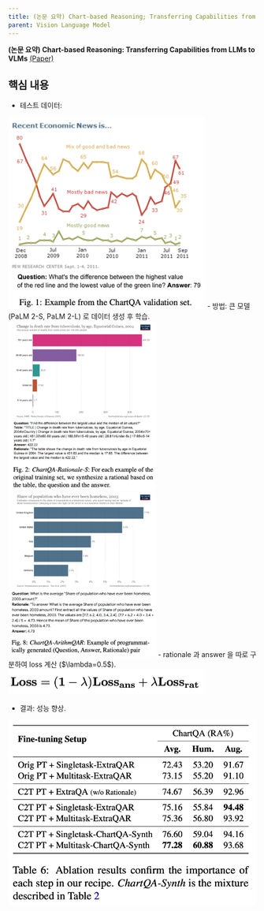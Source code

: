 ```yaml
---
title: (논문 요약) Chart-based Reasoning; Transferring Capabilities from LLMs to VLMs
parent: Vision Language Model
---
```


**(논문 요약) Chart-based Reasoning: Transferring Capabilities from LLMs to VLMs** [(Paper)](https://arxiv.org/pdf/2403.12596.pdf)

## 핵심 내용
- 테스트 데이터:  
<img src="/data/papers/chart-based-reasoning/chartqa.png" width="400" />
- 방법: 큰 모델 (PaLM 2-S, PaLM 2-L) 로 데이터 생성 후 학습.  
<img src="/data/papers/chart-based-reasoning/rationale.png" width="300" />  <img src="/data/papers/chart-based-reasoning/arithmatic.png" width="300" />
  - rationale 과 answer 을 따로 구분하여 loss 계산 ($\lambda=0.5$).  
<img src="/data/papers/chart-based-reasoning/loss.png" width="400" />

- 결과: 성능 향상.  
<img src="/data/papers/chart-based-reasoning/result.png" width="600" />
